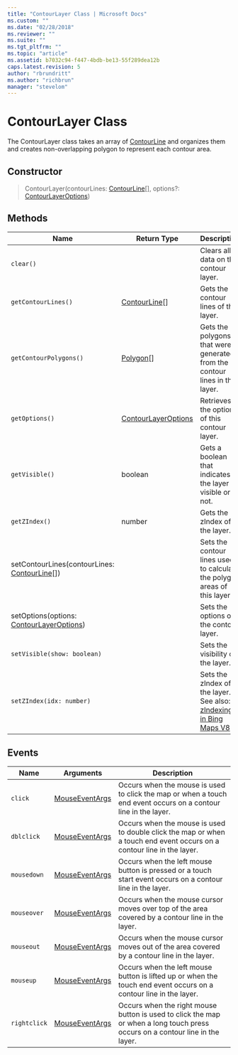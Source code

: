 ```yaml
---
title: "ContourLayer Class | Microsoft Docs"
ms.custom: ""
ms.date: "02/28/2018"
ms.reviewer: ""
ms.suite: ""
ms.tgt_pltfrm: ""
ms.topic: "article"
ms.assetid: b7032c94-f447-4bdb-be13-55f289dea12b
caps.latest.revision: 5
author: "rbrundritt"
ms.author: "richbrun"
manager: "stevelom"
---
```

# ContourLayer Class
The ContourLayer class takes an array of [ContourLine](../v8-web-control/contourline-class.md) and organizes them and creates non-overlapping polygon to represent each contour area.

## Constructor

> ContourLayer(contourLines: [ContourLine](../v8-web-control/contourline-class.md)\[\], options?: [ContourLayerOptions](../v8-web-control/contourlayeroptions-object.md))

## Methods


| Name                                           | Return Type         | Description                                                                 |
|------------------------------------------------|---------------------|-----------------------------------------------------------------------------|
| `clear()`                                        |                     | Clears all data on the contour layer.                                       |
| `getContourLines()`                              | [ContourLine](../v8-web-control/contourline-class.md)\[\]     | Gets the contour lines of this layer.                                       |
| `getContourPolygons()`                             | [Polygon](../v8-web-control/polygon-class.md)\[\]         | Gets the polygons that were generated from the contour lines in this layer. |
| `getOptions()`                                  | [ContourLayerOptions](../v8-web-control/contourlayeroptions-object.md) | Retrieves the options of this contour layer.                                |
| `getVisible()` | boolean |Gets a boolean that indicates if the layer is visible or not. | 
| `getZIndex()` | number | Gets the zIndex of the layer. | 
| setContourLines(contourLines: [ContourLine](../v8-web-control/contourline-class.md)\[\]) |                     | Sets the contour lines used to calculate the polygon areas of this layer.   |
| setOptions(options: [ContourLayerOptions](../v8-web-control/contourlayeroptions-object.md))       |                     | Sets the options of the contour layer.                                      |
| `setVisible(show: boolean)` | | Sets the visibility of the layer. |
| `setZIndex(idx: number)` | | Sets the zIndex of the layer. See also: [zIndexing in Bing Maps V8](../v8-web-control/zindexing-in-bing-maps-v8.md)  |

## Events ##


| Name   | Arguments    | Description   |
|--------|--------------|---------------|
| `click`      | [MouseEventArgs](../v8-web-control/mouseeventargs-object.md) | Occurs when the mouse is used to click the map or when a touch end event occurs on a contour line in the layer.               |
| `dblclick` | [MouseEventArgs](../v8-web-control/mouseeventargs-object.md)| Occurs when the mouse is used to double click the map or when a touch end event occurs on a contour line in the layer. |
| `mousedown`  | [MouseEventArgs](../v8-web-control/mouseeventargs-object.md) | Occurs when the left mouse button is pressed or a touch start event occurs on a contour line in the layer.                    |
| `mouseover`  | [MouseEventArgs](../v8-web-control/mouseeventargs-object.md) | Occurs when the mouse cursor moves over top of the area covered by a contour line in the layer.                               |
| `mouseout`   | [MouseEventArgs](../v8-web-control/mouseeventargs-object.md) | Occurs when the mouse cursor moves out of the area covered by a contour line in the layer.                                    |
| `mouseup`    | [MouseEventArgs](../v8-web-control/mouseeventargs-object.md) | Occurs when the left mouse button is lifted up or when the touch end event occurs on a contour line  in the layer.             |
| `rightclick` | [MouseEventArgs](../v8-web-control/mouseeventargs-object.md) | Occurs when the right mouse button is used to click the map or when a long touch press occurs on a contour line in the layer. |

